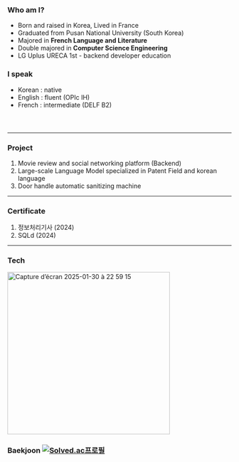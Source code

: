 ### Who am I?
- Born and raised in Korea, Lived in France
- Graduated from Pusan National University (South Korea)
- Majored in **French Language and Literature**   
- Double majored in **Computer Science Engineering**
- LG Uplus URECA 1st - backend developer education   
   
### I speak
- Korean : native   
- English : fluent (OPIc IH)
- French : intermediate (DELF B2)    
 　   
　   
---
### Project
1.  Movie review and social networking platform (Backend)
2.  Large-scale Language Model specialized in Patent Field and korean language
3.  Door handle automatic sanitizing machine



---
### Certificate
1. 정보처리기사 (2024)
2. SQLd (2024)



---

### Tech
<img width="365" alt="Capture d’écran 2025-01-30 à 22 59 15" src="https://github.com/user-attachments/assets/0657af56-62cc-4829-8cb3-87390789a7c5" />


### Baekjoon [![Solved.ac프로필](http://mazassumnida.wtf/api/mini/generate_badge?boj=bbubbune)](https://solved.ac/bbubbune)

